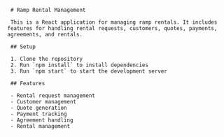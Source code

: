      # Ramp Rental Management

     This is a React application for managing ramp rentals. It includes features for handling rental requests, customers, quotes, payments, agreements, and rentals.

     ## Setup

     1. Clone the repository
     2. Run `npm install` to install dependencies
     3. Run `npm start` to start the development server

     ## Features

     - Rental request management
     - Customer management
     - Quote generation
     - Payment tracking
     - Agreement handling
     - Rental management